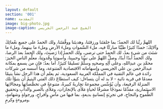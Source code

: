 ```yaml
---
layout: default
section: '001'
name: المقدمة
image: big-photo.jpg
image-caption: الشيخ عبد الرحمن الجريسي
---
```


اللهمَّ ربَّنا لك الحمدُ؛ بما خلقتَنا ورزقتَنا، وهديتَنا ووفَّقتَنا، ولك الحمدُ على جميعِ نعْمائِكَ وآلائِكَ؛ حمدًا كثيرًا طيِّبًا مباركًا فيه، ملءَ السَّمواتِ وملءَ الأرضِ وملءَ ما بينهما، وملءَ ما شئتَ من شيءٍ بعدُ، لك الحمدُ حتى ترضى، ولك الحمدُ إذا رَضيتَ، ولك الحمدُ بعدَ الرضا، ولك الحمدُ أبدًا أبدًا، وصلِّ اللهمَّ على نبيِّنا وحبيبِنا، وأُسوتِنا وقُدوتِنا، معلِّمِ الناسِ الخيرَ: محمَّدِ بنِ عبدِاللهِ، وعلى آلِهِ وصحبِهِ وسلِّمْ تسليمًا كثيرًا.
أما بعدُ: فإن من يسمع بمكانة عبدالرحمن بن علي الجريسي وإسهاماته الاقتصادية المتنوعة، وما أسسه من شركات رائدة في عالم التقنية في المملكة العربية السعودية، ثم يعلم أن هذا الرجل نشأ يتيمًا معدمًا في قرية نائية - لا بد له أن يتساءل: كيف استطاعَ ذلك الفتى اليتيمُ أن يتبوَّأ تلك المنزلةَ الرفيعةَ، وأن يُؤَسِّس مجموعةً تجاريةً كبيرةً، متنوعةً في تخصُّصاتِها ومجالاتِها الاستثماريةِ، مقدِّمًا نموذجًا مشرقًا لحياةٍ مَلأَى بالإنجازاتِ، ومَلأَى بالصبرِ والدأَبِ وتحقيقِ الطُّموحِ والنجاحِ، في تجرِبَةٍ إنسانيةٍ بديعةٍ، بما فيها من مآسٍ وأفراحٍ، ورجولةٍ وشهامةٍ، ومروءةٍ وكرمٍ.
